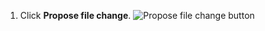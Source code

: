 1. Click **Propose file change**.
   ![Propose file change button](/assets/images/help/repository/propose-file-change-quick-pull.png)
